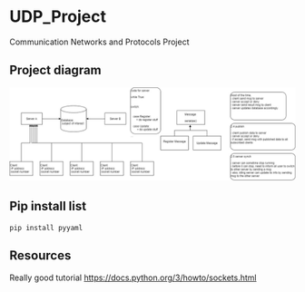# UDP_Project
Communication Networks and Protocols Project

## Project diagram
![Project diagram](https://raw.githubusercontent.com/JAckZ97/RRS_Over_UDP_Project/main/img/COEN445%20Project%20Diagram.jpg)

## Pip install list
```
pip install pyyaml
```
## Resources
Really good tutorial
https://docs.python.org/3/howto/sockets.html